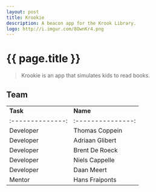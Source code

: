 ```yaml
---
layout: post
title: Krookie
description: A beacon app for the Krook Library.
logo: http://i.imgur.com/8OwnKr4.png
---
```


# {{ page.title }}

>Krookie is an app that simulates kids to read books.

## Team


|                   |               |   
|----               |----           |
|    **Task**       |       **Name**        |
|:--------------:    |:---------------:  |
| Developer     |  Thomas Coppein   |
| Developer     | Adriaan Glibert   |
| Developer     | Brent De Roeck    |
| Developer     | Niels Cappelle    |
| Developer     | Daan Meert        |
| Mentor        | Hans Fraiponts    |